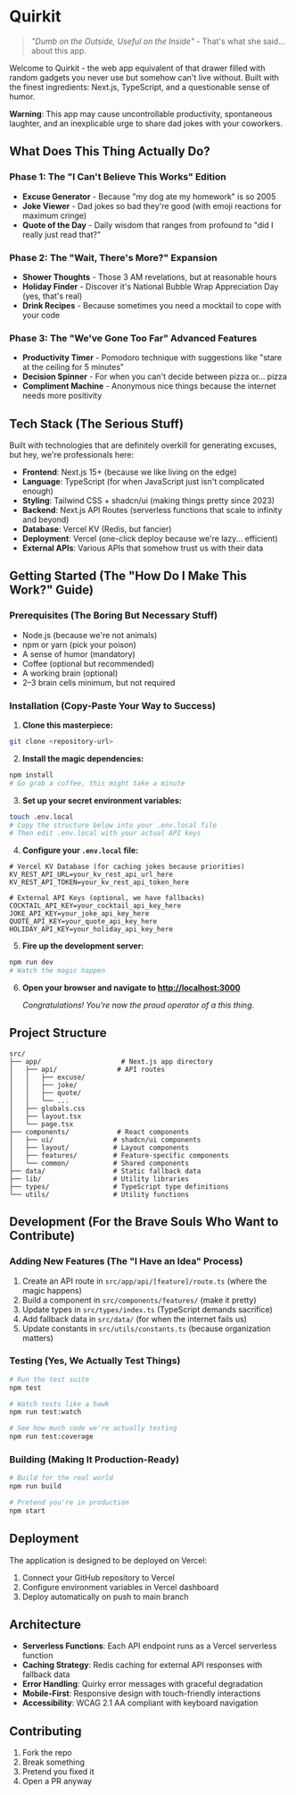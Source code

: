 # Quirkit

> _"Dumb on the Outside, Useful on the Inside"_ - That's what she said... about this app.

Welcome to Quirkit - the web app equivalent of that drawer filled with random gadgets you never use but somehow can't live without. Built with the finest ingredients: Next.js, TypeScript, and a questionable sense of humor.

**Warning**: This app may cause uncontrollable productivity, spontaneous laughter, and an inexplicable urge to share dad jokes with your coworkers.

## What Does This Thing Actually Do?

### Phase 1: The "I Can't Believe This Works" Edition

- **Excuse Generator** - Because "my dog ate my homework" is so 2005
- **Joke Viewer** - Dad jokes so bad they're good (with emoji reactions for maximum cringe)
- **Quote of the Day** - Daily wisdom that ranges from profound to "did I really just read that?"

### Phase 2: The "Wait, There's More?" Expansion

- **Shower Thoughts** - Those 3 AM revelations, but at reasonable hours
- **Holiday Finder** - Discover it's National Bubble Wrap Appreciation Day (yes, that's real)
- **Drink Recipes** - Because sometimes you need a mocktail to cope with your code

### Phase 3: The "We've Gone Too Far" Advanced Features

- **Productivity Timer** - Pomodoro technique with suggestions like "stare at the ceiling for 5 minutes"
- **Decision Spinner** - For when you can't decide between pizza or... pizza
- **Compliment Machine** - Anonymous nice things because the internet needs more positivity

## Tech Stack (The Serious Stuff)

Built with technologies that are definitely overkill for generating excuses, but hey, we're professionals here:

- **Frontend**: Next.js 15+ (because we like living on the edge)
- **Language**: TypeScript (for when JavaScript just isn't complicated enough)
- **Styling**: Tailwind CSS + shadcn/ui (making things pretty since 2023)
- **Backend**: Next.js API Routes (serverless functions that scale to infinity and beyond)
- **Database**: Vercel KV (Redis, but fancier)
- **Deployment**: Vercel (one-click deploy because we're lazy... efficient)
- **External APIs**: Various APIs that somehow trust us with their data

## Getting Started (The "How Do I Make This Work?" Guide)

### Prerequisites (The Boring But Necessary Stuff)

- Node.js (because we're not animals)
- npm or yarn (pick your poison)
- A sense of humor (mandatory)
- Coffee (optional but recommended)
- A working brain (optional)
- 2–3 brain cells minimum, but not required

### Installation (Copy-Paste Your Way to Success)

1. **Clone this masterpiece:**

```bash
git clone <repository-url>
```

2. **Install the magic dependencies:**

```bash
npm install
# Go grab a coffee, this might take a minute
```

3. **Set up your secret environment variables:**

```bash
touch .env.local
# Copy the structure below into your .env.local file
# Then edit .env.local with your actual API keys
```

4. **Configure your `.env.local` file:**

```env
# Vercel KV Database (for caching jokes because priorities)
KV_REST_API_URL=your_kv_rest_api_url_here
KV_REST_API_TOKEN=your_kv_rest_api_token_here

# External API Keys (optional, we have fallbacks)
COCKTAIL_API_KEY=your_cocktail_api_key_here
JOKE_API_KEY=your_joke_api_key_here
QUOTE_API_KEY=your_quote_api_key_here
HOLIDAY_API_KEY=your_holiday_api_key_here
```


5. **Fire up the development server:**

```bash
npm run dev
# Watch the magic happen
```

6. **Open your browser and navigate to [http://localhost:3000](http://localhost:3000)**

   _Congratulations! You're now the proud operator of a this thing._

## Project Structure

```
src/
├── app/                    # Next.js app directory
│   ├── api/               # API routes
│   │   ├── excuse/
│   │   ├── joke/
│   │   ├── quote/
│   │   └── ...
│   ├── globals.css
│   ├── layout.tsx
│   └── page.tsx
├── components/            # React components
│   ├── ui/               # shadcn/ui components
│   ├── layout/           # Layout components
│   ├── features/         # Feature-specific components
│   └── common/           # Shared components
├── data/                 # Static fallback data
├── lib/                  # Utility libraries
├── types/                # TypeScript type definitions
└── utils/                # Utility functions
```

## Development (For the Brave Souls Who Want to Contribute)

### Adding New Features (The "I Have an Idea" Process)

1. Create an API route in `src/app/api/[feature]/route.ts` (where the magic happens)
2. Build a component in `src/components/features/` (make it pretty)
3. Update types in `src/types/index.ts` (TypeScript demands sacrifice)
4. Add fallback data in `src/data/` (for when the internet fails us)
5. Update constants in `src/utils/constants.ts` (because organization matters)

### Testing (Yes, We Actually Test Things)

```bash
# Run the test suite
npm test

# Watch tests like a hawk
npm run test:watch

# See how much code we're actually testing
npm run test:coverage
```

### Building (Making It Production-Ready)

```bash
# Build for the real world
npm run build

# Pretend you're in production
npm start
```

## Deployment

The application is designed to be deployed on Vercel:

1. Connect your GitHub repository to Vercel
2. Configure environment variables in Vercel dashboard
3. Deploy automatically on push to main branch

## Architecture

- **Serverless Functions**: Each API endpoint runs as a Vercel serverless function
- **Caching Strategy**: Redis caching for external API responses with fallback data
- **Error Handling**: Quirky error messages with graceful degradation
- **Mobile-First**: Responsive design with touch-friendly interactions
- **Accessibility**: WCAG 2.1 AA compliant with keyboard navigation

## Contributing

1. Fork the repo
2. Break something
3. Pretend you fixed it
4. Open a PR anyway
